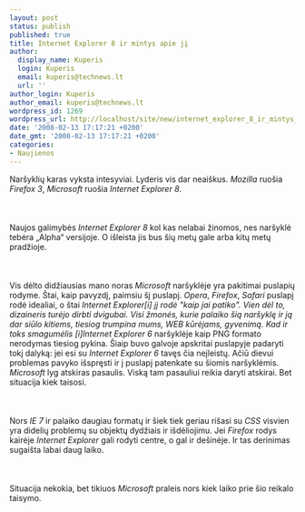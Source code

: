 ```yaml
---
layout: post
status: publish
published: true
title: Internet Explorer 8 ir mintys apie jį
author:
  display_name: Kuperis
  login: Kuperis
  email: kuperis@technews.lt
  url: ''
author_login: Kuperis
author_email: kuperis@technews.lt
wordpress_id: 1269
wordpress_url: http://localhost/site/new/internet_explorer_8_ir_mintys_apie_ji/
date: '2008-02-13 17:17:21 +0200'
date_gmt: '2008-02-13 17:17:21 +0200'
categories:
- Naujienos
---
```

<p>Naršyklių karas vyksta intesyviai. Lyderis vis dar neaiškus. <i>Mozilla</i> ruošia <i>Firefox 3</i>, <i>Microsoft</i> ruošia <i>Internet Explorer 8</i>.<br />
<br><br />
<br>Naujos galimybės <i>Internet Explorer 8</i> kol kas nelabai žinomos, nes naršyklė tebėra „Alpha“ versijoje. O išleista jis bus šių metų gale arba kitų metų pradžioje.<br />
<br><br />
<br>Vis dėlto didžiausias mano noras <i>Microsoft</i> naršyklėje yra pakitimai puslapių rodyme. Štai, kaip pavyzdį, paimsiu šį puslapį. <i>Opera</i>, <i>Firefox</i>, <i>Safari</i> puslapį rodė idealiai, o štai <i>Internet Explorer[i] jį rodė &quot;kaip jai patiko&quot;. Vien dėl to, dizaineris turėjo dirbti dvigubai. Visi žmonės, kurie palaiko šią naršyklę ir ją dar siūlo kitiems, tiesiog trumpina mums, WEB kūrėjams, gyvenimą. Kad ir toks smagumėlis [i]Internet Explorer 6</i> naršyklėje kaip PNG formato nerodymas tiesiog pykina. Šiaip buvo galvoje apskritai puslapyje padaryti tokį dalyką: jei esi su <i>Internet Explorer 6</i> tavęs čia neįleistų. Ačiū dievui problemas pavyko išspręsti ir į puslapį patenkate su šiomis naršyklėmis.  <i>Microsoft</i> lyg atskiras pasaulis. Viską tam pasauliui reikia daryti atskirai. Bet situacija kiek taisosi.<br />
<br><br />
<br>Nors <i>IE 7</i> ir palaiko daugiau formatų ir šiek tiek geriau rišasi su <i>CSS</i> visvien yra didelių problemų su objektų dydžiais ir išdėliojimu. Jei <i>Firefox</i> rodys kairėje <i>Internet Explorer</i> gali rodyti centre, o gal ir dešinėje. Ir tas derinimas sugaišta labai daug laiko.<br />
<br><br />
<br>Situacija nekokia, bet tikiuos <i>Microsoft</i> praleis nors kiek laiko prie šio reikalo taisymo.<br />
<br></p>
